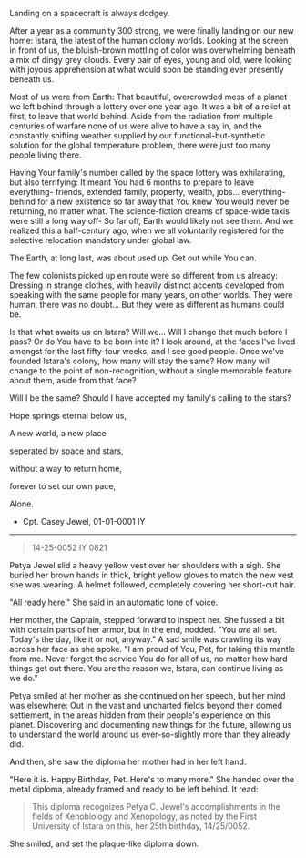 Landing on a spacecraft is always dodgey.

After a year as a community 300 strong, we were finally landing on our
new home: Istara, the latest of the human colony worlds. Looking at
the screen in front of us, the bluish-brown mottling of color was
overwhelming beneath a mix of dingy grey clouds. Every pair of eyes,
young and old, were looking with joyous apprehension at what would
soon be standing ever presently beneath us.

Most of us were from Earth: That beautiful, overcrowded mess of a
planet we left behind through a lottery over one year ago. It was a
bit of a relief at first, to leave that world behind. Aside from the
radiation from multiple centuries of warfare none of us were alive to
have a say in, and the constantly shifting weather supplied by our
functional-but-synthetic solution for the global temperature problem,
there were just too many people living there. 

Having Your family's number called by the space lottery was
exhilarating, but also terrifying: It meant You had 6 months to
prepare to leave everything- friends, extended family, property,
wealth, jobs... everything- behind for a new existence so far away
that You knew You would never be returning, no matter what. The
science-fiction dreams of space-wide taxis were still a long way off-
So far off, Earth would likely not see them. And we realized this a
half-century ago, when we all voluntarily registered for the selective
relocation mandatory under global law.

The Earth, at long last, was about used up. Get out while You can.

The few colonists picked up en route were so different from us
already: Dressing in strange clothes, with heavily distinct accents
developed from speaking with the same people for many years, on other
worlds. They were human, there was no doubt... But they were as
different as humans could be.

Is that what awaits us on Istara? Will we... Will I change that much
before I pass? Or do You have to be born into it? I look around, at
the faces I've lived amongst for the last fifty-four weeks, and I see
good people. Once we've founded Istara's colony, how many will stay
the same? How many will change to the point of non-recognition,
without a single memorable feature about them, aside from that face?

Will I be the same? Should I have accepted my family's calling to the
stars?

Hope springs eternal below us,

A new world, a new place 

seperated by space and stars,

without a way to return home,

forever to set our own pace,

Alone.

- Cpt. Casey Jewel, 01-01-0001 IY

---

> 14-25-0052 IY 0821

Petya Jewel slid a heavy yellow vest over her shoulders with a
sigh. She buried her brown hands in thick, bright yellow gloves to
match the new vest she was wearing. A helmet followed, completely
covering her short-cut hair.

"All ready here." She said in an automatic tone of voice.

Her mother, the Captain, stepped forward to inspect her. She fussed a
bit with certain parts of her armor, but in the end, nodded. "You
*are* all set. Today's the day, like it or not, anyway." A sad smile
was crawling its way across her face as she spoke. "I am proud of You,
Pet, for taking this mantle from me. Never forget the service You do
for all of us, no matter how hard things get out there. You are the
reason we, Istara, can continue living as we do."

Petya smiled at her mother as she continued on her speech, but her
mind was elsewhere: Out in the vast and uncharted fields beyond their
domed settlement, in the areas hidden from their people's experience
on this planet. Discovering and documenting new things for the future,
allowing us to understand the world around us ever-so-slightly more
than they already did.

And then, she saw the diploma her mother had in her left hand.

"Here it is. Happy Birthday, Pet. Here's to many more." She handed
over the metal diploma, already framed and ready to be left behind. It
read:

> This diploma recognizes Petya C. Jewel's accomplishments in the
> fields of Xenobiology and Xenopology, as noted by the First
> University of Istara on this, her 25th birthday, 14/25/0052.

She smiled, and set the plaque-like diploma down.

